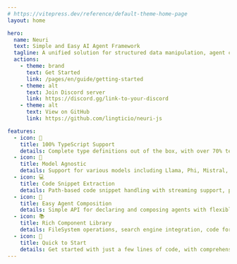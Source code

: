 ```yaml
---
# https://vitepress.dev/reference/default-theme-home-page
layout: home

hero:
  name: Neuri
  text: Simple and Easy AI Agent Framework
  tagline: A unified solution for structured data manipulation, agent composition, code editing, filesystem and more
  actions:
    - theme: brand
      text: Get Started
      link: /pages/en/guide/getting-started
    - theme: alt
      text: Join Discord server
      link: https://discord.gg/link-to-your-discord
    - theme: alt
      text: View on GitHub
      link: https://github.com/lingticio/neuri-js

features:
  - icon: 🤖
    title: 100% TypeScript Support
    details: Complete type definitions out of the box, with over 70% test coverage
  - icon: 🧠
    title: Model Agnostic
    details: Support for various models including Llama, Phi, Mistral, OpenAI, with structured data handling
  - icon: 💻
    title: Code Snippet Extraction
    details: Path-based code snippet handling with streaming support, powered by VSCode TextMate grammar
  - icon: 👷
    title: Easy Agent Composition
    details: Simple API for declaring and composing agents with flexible function composition
  - icon: 📚
    title: Rich Component Library
    details: FileSystem operations, search engine integration, code formatting and more
  - icon: 🚀
    title: Quick to Start
    details: Get started with just a few lines of code, with comprehensive documentation and examples
---
```

